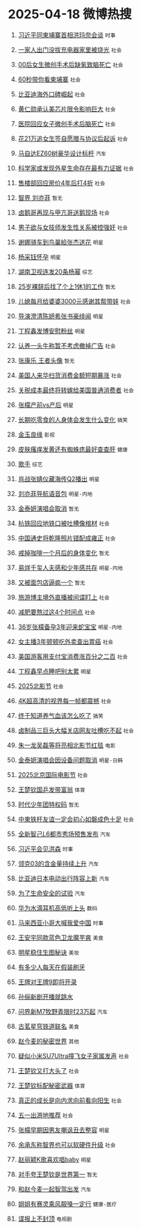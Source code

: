# 2025-04-18 微博热搜 
1. [习近平同柬埔寨首相洪玛奈会谈](https://m.weibo.cn/search?containerid=100103type%3D1%26t%3D10%26q%3D%23%E4%B9%A0%E8%BF%91%E5%B9%B3%E5%90%8C%E6%9F%AC%E5%9F%94%E5%AF%A8%E9%A6%96%E7%9B%B8%E6%B4%AA%E7%8E%9B%E5%A5%88%E4%BC%9A%E8%B0%88%23&stream_entry_id=51&isnewpage=1&extparam=seat%3D1%26pos%3D0%26cate%3D10103%26q%3D%2523%25E4%25B9%25A0%25E8%25BF%2591%25E5%25B9%25B3%25E5%2590%258C%25E6%259F%25AC%25E5%259F%2594%25E5%25AF%25A8%25E9%25A6%2596%25E7%259B%25B8%25E6%25B4%25AA%25E7%258E%259B%25E5%25A5%2588%25E4%25BC%259A%25E8%25B0%2588%2523%26dgr%3D0%26filter_type%3Drealtimehot%26stream_entry_id%3D51%26c_type%3D51%26display_time%3D1744914653%26pre_seqid%3D174491465384202101656107) `时事` 

2. [一家人出门没拔充电器家里被烧光](https://m.weibo.cn/search?containerid=100103type%3D1%26t%3D10%26q%3D%23%E4%B8%80%E5%AE%B6%E4%BA%BA%E5%87%BA%E9%97%A8%E6%B2%A1%E6%8B%94%E5%85%85%E7%94%B5%E5%99%A8%E5%AE%B6%E9%87%8C%E8%A2%AB%E7%83%A7%E5%85%89%23&stream_entry_id=31&isnewpage=1&extparam=seat%3D1%26pos%3D0%26flag%3D2%26realpos%3D1%26filter_type%3Drealtimehot%26lcate%3D5001%26c_type%3D31%26cate%3D5001%26q%3D%2523%25E4%25B8%2580%25E5%25AE%25B6%25E4%25BA%25BA%25E5%2587%25BA%25E9%2597%25A8%25E6%25B2%25A1%25E6%258B%2594%25E5%2585%2585%25E7%2594%25B5%25E5%2599%25A8%25E5%25AE%25B6%25E9%2587%258C%25E8%25A2%25AB%25E7%2583%25A7%25E5%2585%2589%2523%26dgr%3D0%26stream_entry_id%3D31%26band_rank%3D1%26display_time%3D1744914653%26pre_seqid%3D174491465384202101656107) `社会` 

3. [00后女生微创手术后缺氧致脑死亡](https://m.weibo.cn/search?containerid=100103type%3D1%26t%3D10%26q%3D%2300%E5%90%8E%E5%A5%B3%E7%94%9F%E5%BE%AE%E5%88%9B%E6%89%8B%E6%9C%AF%E5%90%8E%E7%BC%BA%E6%B0%A7%E8%87%B4%E8%84%91%E6%AD%BB%E4%BA%A1%23&stream_entry_id=31&isnewpage=1&extparam=seat%3D1%26pos%3D1%26flag%3D0%26realpos%3D2%26filter_type%3Drealtimehot%26lcate%3D5001%26c_type%3D31%26cate%3D5001%26q%3D%252300%25E5%2590%258E%25E5%25A5%25B3%25E7%2594%259F%25E5%25BE%25AE%25E5%2588%259B%25E6%2589%258B%25E6%259C%25AF%25E5%2590%258E%25E7%25BC%25BA%25E6%25B0%25A7%25E8%2587%25B4%25E8%2584%2591%25E6%25AD%25BB%25E4%25BA%25A1%2523%26dgr%3D0%26stream_entry_id%3D31%26band_rank%3D2%26display_time%3D1744914653%26pre_seqid%3D174491465384202101656107) `社会` 

4. [60秒带你看柬埔寨](https://m.weibo.cn/search?containerid=100103type%3D1%26t%3D10%26q%3D%2360%E7%A7%92%E5%B8%A6%E4%BD%A0%E7%9C%8B%E6%9F%AC%E5%9F%94%E5%AF%A8%23&stream_entry_id=31&isnewpage=1&extparam=seat%3D1%26pos%3D2%26flag%3D0%26realpos%3D3%26filter_type%3Drealtimehot%26lcate%3D5001%26c_type%3D31%26cate%3D5001%26q%3D%252360%25E7%25A7%2592%25E5%25B8%25A6%25E4%25BD%25A0%25E7%259C%258B%25E6%259F%25AC%25E5%259F%2594%25E5%25AF%25A8%2523%26dgr%3D0%26stream_entry_id%3D31%26band_rank%3D3%26display_time%3D1744914653%26pre_seqid%3D174491465384202101656107) `社会` 

5. [比亚迪海外口碑崛起](https://m.weibo.cn/search?containerid=100103type%3D1%26t%3D10%26q%3D%23%E6%AF%94%E4%BA%9A%E8%BF%AA%E6%B5%B7%E5%A4%96%E5%8F%A3%E7%A2%91%E5%B4%9B%E8%B5%B7%23&stream_entry_id=31&isnewpage=1&extparam=seat%3D1%26pos%3D3%26filter_type%3Drealtimehot%26lcate%3D5001%26c_type%3D31%26band_rank%3D4%26stream_entry_id%3D31%26cate%3D5001%26q%3D%2523%25E6%25AF%2594%25E4%25BA%259A%25E8%25BF%25AA%25E6%25B5%25B7%25E5%25A4%2596%25E5%258F%25A3%25E7%25A2%2591%25E5%25B4%259B%25E8%25B5%25B7%2523%26dgr%3D0%26topic_ad%3D1%26adid%3D283206%26is_ad_pos%3D1%26display_time%3D1744914653%26pre_seqid%3D174491465384202101656107) `社会` 

6. [黄仁勋承认美芯片限令影响巨大](https://m.weibo.cn/search?containerid=100103type%3D1%26t%3D10%26q%3D%23%E9%BB%84%E4%BB%81%E5%8B%8B%E6%89%BF%E8%AE%A4%E7%BE%8E%E8%8A%AF%E7%89%87%E9%99%90%E4%BB%A4%E5%BD%B1%E5%93%8D%E5%B7%A8%E5%A4%A7%23&stream_entry_id=31&isnewpage=1&extparam=seat%3D1%26pos%3D4%26flag%3D2%26realpos%3D4%26filter_type%3Drealtimehot%26lcate%3D5001%26c_type%3D31%26cate%3D5001%26q%3D%2523%25E9%25BB%2584%25E4%25BB%2581%25E5%258B%258B%25E6%2589%25BF%25E8%25AE%25A4%25E7%25BE%258E%25E8%258A%25AF%25E7%2589%2587%25E9%2599%2590%25E4%25BB%25A4%25E5%25BD%25B1%25E5%2593%258D%25E5%25B7%25A8%25E5%25A4%25A7%2523%26dgr%3D0%26stream_entry_id%3D31%26band_rank%3D4%26display_time%3D1744914653%26pre_seqid%3D174491465384202101656107) `社会` 

7. [医院回应女子微创手术后脑死亡](https://m.weibo.cn/search?containerid=100103type%3D1%26t%3D10%26q%3D%23%E5%8C%BB%E9%99%A2%E5%9B%9E%E5%BA%94%E5%A5%B3%E5%AD%90%E5%BE%AE%E5%88%9B%E6%89%8B%E6%9C%AF%E5%90%8E%E8%84%91%E6%AD%BB%E4%BA%A1%23&stream_entry_id=31&isnewpage=1&extparam=seat%3D1%26pos%3D5%26flag%3D0%26realpos%3D5%26filter_type%3Drealtimehot%26lcate%3D5001%26c_type%3D31%26cate%3D5001%26q%3D%2523%25E5%258C%25BB%25E9%2599%25A2%25E5%259B%259E%25E5%25BA%2594%25E5%25A5%25B3%25E5%25AD%2590%25E5%25BE%25AE%25E5%2588%259B%25E6%2589%258B%25E6%259C%25AF%25E5%2590%258E%25E8%2584%2591%25E6%25AD%25BB%25E4%25BA%25A1%2523%26dgr%3D0%26stream_entry_id%3D31%26band_rank%3D5%26display_time%3D1744914653%26pre_seqid%3D174491465384202101656107) `社会` 

8. [花21万追女生签自愿赠与协议后起诉](https://m.weibo.cn/search?containerid=100103type%3D1%26t%3D10%26q%3D%23%E8%8A%B121%E4%B8%87%E8%BF%BD%E5%A5%B3%E7%94%9F%E7%AD%BE%E8%87%AA%E6%84%BF%E8%B5%A0%E4%B8%8E%E5%8D%8F%E8%AE%AE%E5%90%8E%E8%B5%B7%E8%AF%89%23&stream_entry_id=31&isnewpage=1&extparam=seat%3D1%26pos%3D6%26flag%3D0%26realpos%3D6%26filter_type%3Drealtimehot%26lcate%3D5001%26c_type%3D31%26cate%3D5001%26q%3D%2523%25E8%258A%25B121%25E4%25B8%2587%25E8%25BF%25BD%25E5%25A5%25B3%25E7%2594%259F%25E7%25AD%25BE%25E8%2587%25AA%25E6%2584%25BF%25E8%25B5%25A0%25E4%25B8%258E%25E5%258D%258F%25E8%25AE%25AE%25E5%2590%258E%25E8%25B5%25B7%25E8%25AF%2589%2523%26dgr%3D0%26stream_entry_id%3D31%26band_rank%3D6%26display_time%3D1744914653%26pre_seqid%3D174491465384202101656107) `社会` 

9. [马自达EZ60树豪华设计标杆](https://m.weibo.cn/search?containerid=100103type%3D1%26t%3D10%26q%3D%23%E9%A9%AC%E8%87%AA%E8%BE%BEEZ60%E6%A0%91%E8%B1%AA%E5%8D%8E%E8%AE%BE%E8%AE%A1%E6%A0%87%E6%9D%86%23&stream_entry_id=31&isnewpage=1&extparam=seat%3D1%26pos%3D7%26filter_type%3Drealtimehot%26lcate%3D5001%26c_type%3D31%26band_rank%3D7%26stream_entry_id%3D31%26cate%3D5001%26q%3D%2523%25E9%25A9%25AC%25E8%2587%25AA%25E8%25BE%25BEEZ60%25E6%25A0%2591%25E8%25B1%25AA%25E5%258D%258E%25E8%25AE%25BE%25E8%25AE%25A1%25E6%25A0%2587%25E6%259D%2586%2523%26dgr%3D0%26topic_ad%3D1%26adid%3D283286%26is_ad_pos%3D1%26display_time%3D1744914653%26pre_seqid%3D174491465384202101656107) `汽车` 

10. [科学家或发现外星生命存在最有力证据](https://m.weibo.cn/search?containerid=100103type%3D1%26t%3D10%26q%3D%23%E7%A7%91%E5%AD%A6%E5%AE%B6%E6%88%96%E5%8F%91%E7%8E%B0%E5%A4%96%E6%98%9F%E7%94%9F%E5%91%BD%E5%AD%98%E5%9C%A8%E6%9C%80%E6%9C%89%E5%8A%9B%E8%AF%81%E6%8D%AE%23&stream_entry_id=31&isnewpage=1&extparam=seat%3D1%26pos%3D8%26flag%3D0%26realpos%3D7%26filter_type%3Drealtimehot%26lcate%3D5001%26c_type%3D31%26cate%3D5001%26q%3D%2523%25E7%25A7%2591%25E5%25AD%25A6%25E5%25AE%25B6%25E6%2588%2596%25E5%258F%2591%25E7%258E%25B0%25E5%25A4%2596%25E6%2598%259F%25E7%2594%259F%25E5%2591%25BD%25E5%25AD%2598%25E5%259C%25A8%25E6%259C%2580%25E6%259C%2589%25E5%258A%259B%25E8%25AF%2581%25E6%258D%25AE%2523%26dgr%3D0%26stream_entry_id%3D31%26band_rank%3D7%26display_time%3D1744914653%26pre_seqid%3D174491465384202101656107) `社会` 

11. [售楼部回应房价4年后打4折](https://m.weibo.cn/search?containerid=100103type%3D1%26t%3D10%26q%3D%23%E5%94%AE%E6%A5%BC%E9%83%A8%E5%9B%9E%E5%BA%94%E6%88%BF%E4%BB%B74%E5%B9%B4%E5%90%8E%E6%89%934%E6%8A%98%23&stream_entry_id=31&isnewpage=1&extparam=seat%3D1%26pos%3D9%26flag%3D0%26realpos%3D8%26filter_type%3Drealtimehot%26lcate%3D5001%26c_type%3D31%26cate%3D5001%26q%3D%2523%25E5%2594%25AE%25E6%25A5%25BC%25E9%2583%25A8%25E5%259B%259E%25E5%25BA%2594%25E6%2588%25BF%25E4%25BB%25B74%25E5%25B9%25B4%25E5%2590%258E%25E6%2589%25934%25E6%258A%2598%2523%26dgr%3D0%26stream_entry_id%3D31%26band_rank%3D8%26display_time%3D1744914653%26pre_seqid%3D174491465384202101656107) `社会` 

12. [智界 刘亦菲](https://m.weibo.cn/search?containerid=100103type%3D1%26t%3D10%26q%3D%E6%99%BA%E7%95%8C+%E5%88%98%E4%BA%A6%E8%8F%B2&stream_entry_id=31&isnewpage=1&extparam=seat%3D1%26pos%3D10%26flag%3D0%26realpos%3D9%26filter_type%3Drealtimehot%26lcate%3D5001%26c_type%3D31%26cate%3D5001%26q%3D%25E6%2599%25BA%25E7%2595%258C%2520%25E5%2588%2598%25E4%25BA%25A6%25E8%258F%25B2%26dgr%3D0%26stream_entry_id%3D31%26band_rank%3D9%26display_time%3D1744914653%26pre_seqid%3D174491465384202101656107) `暂无` 

13. [卤鹅哥再现与甲亢哥送鹅现场](https://m.weibo.cn/search?containerid=100103type%3D1%26t%3D10%26q%3D%23%E5%8D%A4%E9%B9%85%E5%93%A5%E5%86%8D%E7%8E%B0%E4%B8%8E%E7%94%B2%E4%BA%A2%E5%93%A5%E9%80%81%E9%B9%85%E7%8E%B0%E5%9C%BA%23&stream_entry_id=31&isnewpage=1&extparam=seat%3D1%26pos%3D11%26flag%3D1%26realpos%3D10%26filter_type%3Drealtimehot%26lcate%3D5001%26c_type%3D31%26cate%3D5001%26q%3D%2523%25E5%258D%25A4%25E9%25B9%2585%25E5%2593%25A5%25E5%2586%258D%25E7%258E%25B0%25E4%25B8%258E%25E7%2594%25B2%25E4%25BA%25A2%25E5%2593%25A5%25E9%2580%2581%25E9%25B9%2585%25E7%258E%25B0%25E5%259C%25BA%2523%26dgr%3D0%26stream_entry_id%3D31%26band_rank%3D10%26display_time%3D1744914653%26pre_seqid%3D174491465384202101656107) `社会` 

14. [男子欲与女技师发生性关系被控强奸](https://m.weibo.cn/search?containerid=100103type%3D1%26t%3D10%26q%3D%23%E7%94%B7%E5%AD%90%E6%AC%B2%E4%B8%8E%E5%A5%B3%E6%8A%80%E5%B8%88%E5%8F%91%E7%94%9F%E6%80%A7%E5%85%B3%E7%B3%BB%E8%A2%AB%E6%8E%A7%E5%BC%BA%E5%A5%B8%23&stream_entry_id=31&isnewpage=1&extparam=seat%3D1%26pos%3D12%26flag%3D2%26realpos%3D11%26filter_type%3Drealtimehot%26lcate%3D5001%26c_type%3D31%26cate%3D5001%26q%3D%2523%25E7%2594%25B7%25E5%25AD%2590%25E6%25AC%25B2%25E4%25B8%258E%25E5%25A5%25B3%25E6%258A%2580%25E5%25B8%2588%25E5%258F%2591%25E7%2594%259F%25E6%2580%25A7%25E5%2585%25B3%25E7%25B3%25BB%25E8%25A2%25AB%25E6%258E%25A7%25E5%25BC%25BA%25E5%25A5%25B8%2523%26dgr%3D0%26stream_entry_id%3D31%26band_rank%3D11%26display_time%3D1744914653%26pre_seqid%3D174491465384202101656107) `社会` 

15. [谢娜骑车到鸟巢給张杰送花](https://m.weibo.cn/search?containerid=100103type%3D1%26t%3D10%26q%3D%23%E8%B0%A2%E5%A8%9C%E9%AA%91%E8%BD%A6%E5%88%B0%E9%B8%9F%E5%B7%A2%E7%B5%A6%E5%BC%A0%E6%9D%B0%E9%80%81%E8%8A%B1%23&stream_entry_id=31&isnewpage=1&extparam=seat%3D1%26pos%3D13%26flag%3D2%26realpos%3D12%26filter_type%3Drealtimehot%26lcate%3D5001%26c_type%3D31%26cate%3D5001%26q%3D%2523%25E8%25B0%25A2%25E5%25A8%259C%25E9%25AA%2591%25E8%25BD%25A6%25E5%2588%25B0%25E9%25B8%259F%25E5%25B7%25A2%25E7%25B5%25A6%25E5%25BC%25A0%25E6%259D%25B0%25E9%2580%2581%25E8%258A%25B1%2523%26dgr%3D0%26stream_entry_id%3D31%26band_rank%3D12%26display_time%3D1744914653%26pre_seqid%3D174491465384202101656107) `明星` 

16. [杨采钰怀孕](https://m.weibo.cn/search?containerid=100103type%3D1%26t%3D10%26q%3D%E6%9D%A8%E9%87%87%E9%92%B0%E6%80%80%E5%AD%95&stream_entry_id=31&isnewpage=1&extparam=seat%3D1%26pos%3D14%26flag%3D2%26realpos%3D13%26filter_type%3Drealtimehot%26lcate%3D5001%26c_type%3D31%26cate%3D5001%26q%3D%25E6%259D%25A8%25E9%2587%2587%25E9%2592%25B0%25E6%2580%2580%25E5%25AD%2595%26dgr%3D0%26stream_entry_id%3D31%26band_rank%3D13%26display_time%3D1744914653%26pre_seqid%3D174491465384202101656107) `明星` 

17. [湖南卫视连发20条杨幂](https://m.weibo.cn/search?containerid=100103type%3D1%26t%3D10%26q%3D%23%E6%B9%96%E5%8D%97%E5%8D%AB%E8%A7%86%E8%BF%9E%E5%8F%9120%E6%9D%A1%E6%9D%A8%E5%B9%82%23&stream_entry_id=31&isnewpage=1&extparam=seat%3D1%26pos%3D15%26flag%3D2%26realpos%3D14%26filter_type%3Drealtimehot%26lcate%3D5001%26c_type%3D31%26cate%3D5001%26q%3D%2523%25E6%25B9%2596%25E5%258D%2597%25E5%258D%25AB%25E8%25A7%2586%25E8%25BF%259E%25E5%258F%259120%25E6%259D%25A1%25E6%259D%25A8%25E5%25B9%2582%2523%26dgr%3D0%26stream_entry_id%3D31%26band_rank%3D14%26display_time%3D1744914653%26pre_seqid%3D174491465384202101656107) `综艺` 

18. [25岁裸辞后找了个上1休1的工作](https://m.weibo.cn/search?containerid=100103type%3D1%26t%3D10%26q%3D25%E5%B2%81%E8%A3%B8%E8%BE%9E%E5%90%8E%E6%89%BE%E4%BA%86%E4%B8%AA%E4%B8%8A1%E4%BC%911%E7%9A%84%E5%B7%A5%E4%BD%9C&stream_entry_id=31&isnewpage=1&extparam=seat%3D1%26pos%3D16%26flag%3D2%26realpos%3D15%26filter_type%3Drealtimehot%26lcate%3D5001%26c_type%3D31%26cate%3D5001%26q%3D25%25E5%25B2%2581%25E8%25A3%25B8%25E8%25BE%259E%25E5%2590%258E%25E6%2589%25BE%25E4%25BA%2586%25E4%25B8%25AA%25E4%25B8%258A1%25E4%25BC%25911%25E7%259A%2584%25E5%25B7%25A5%25E4%25BD%259C%26dgr%3D0%26stream_entry_id%3D31%26band_rank%3D15%26display_time%3D1744914653%26pre_seqid%3D174491465384202101656107) `暂无` 

19. [儿媳每月给婆婆3000元感谢其帮带娃](https://m.weibo.cn/search?containerid=100103type%3D1%26t%3D10%26q%3D%23%E5%84%BF%E5%AA%B3%E6%AF%8F%E6%9C%88%E7%BB%99%E5%A9%86%E5%A9%863000%E5%85%83%E6%84%9F%E8%B0%A2%E5%85%B6%E5%B8%AE%E5%B8%A6%E5%A8%83%23&stream_entry_id=31&isnewpage=1&extparam=seat%3D1%26pos%3D17%26flag%3D2%26realpos%3D16%26filter_type%3Drealtimehot%26lcate%3D5001%26c_type%3D31%26cate%3D5001%26q%3D%2523%25E5%2584%25BF%25E5%25AA%25B3%25E6%25AF%258F%25E6%259C%2588%25E7%25BB%2599%25E5%25A9%2586%25E5%25A9%25863000%25E5%2585%2583%25E6%2584%259F%25E8%25B0%25A2%25E5%2585%25B6%25E5%25B8%25AE%25E5%25B8%25A6%25E5%25A8%2583%2523%26dgr%3D0%26stream_entry_id%3D31%26band_rank%3D16%26display_time%3D1744914653%26pre_seqid%3D174491465384202101656107) `社会` 

20. [导演澄清陈妍希张书豪绯闻](https://m.weibo.cn/search?containerid=100103type%3D1%26t%3D10%26q%3D%23%E5%AF%BC%E6%BC%94%E6%BE%84%E6%B8%85%E9%99%88%E5%A6%8D%E5%B8%8C%E5%BC%A0%E4%B9%A6%E8%B1%AA%E7%BB%AF%E9%97%BB%23&stream_entry_id=31&isnewpage=1&extparam=seat%3D1%26pos%3D18%26flag%3D2%26realpos%3D17%26filter_type%3Drealtimehot%26lcate%3D5001%26c_type%3D31%26cate%3D5001%26q%3D%2523%25E5%25AF%25BC%25E6%25BC%2594%25E6%25BE%2584%25E6%25B8%2585%25E9%2599%2588%25E5%25A6%258D%25E5%25B8%258C%25E5%25BC%25A0%25E4%25B9%25A6%25E8%25B1%25AA%25E7%25BB%25AF%25E9%2597%25BB%2523%26dgr%3D0%26stream_entry_id%3D31%26band_rank%3D17%26display_time%3D1744914653%26pre_seqid%3D174491465384202101656107) `明星` 

21. [丁程鑫发博安慰粉丝](https://m.weibo.cn/search?containerid=100103type%3D1%26t%3D10%26q%3D%23%E4%B8%81%E7%A8%8B%E9%91%AB%E5%8F%91%E5%8D%9A%E5%AE%89%E6%85%B0%E7%B2%89%E4%B8%9D%23&stream_entry_id=31&isnewpage=1&extparam=seat%3D1%26pos%3D19%26flag%3D0%26realpos%3D18%26filter_type%3Drealtimehot%26lcate%3D5001%26c_type%3D31%26cate%3D5001%26q%3D%2523%25E4%25B8%2581%25E7%25A8%258B%25E9%2591%25AB%25E5%258F%2591%25E5%258D%259A%25E5%25AE%2589%25E6%2585%25B0%25E7%25B2%2589%25E4%25B8%259D%2523%26dgr%3D0%26stream_entry_id%3D31%26band_rank%3D18%26display_time%3D1744914653%26pre_seqid%3D174491465384202101656107) `明星` 

22. [认养一头牛称暂不考虑撤掉广告](https://m.weibo.cn/search?containerid=100103type%3D1%26t%3D10%26q%3D%23%E8%AE%A4%E5%85%BB%E4%B8%80%E5%A4%B4%E7%89%9B%E7%A7%B0%E6%9A%82%E4%B8%8D%E8%80%83%E8%99%91%E6%92%A4%E6%8E%89%E5%B9%BF%E5%91%8A%23&stream_entry_id=31&isnewpage=1&extparam=seat%3D1%26pos%3D20%26flag%3D0%26realpos%3D19%26filter_type%3Drealtimehot%26lcate%3D5001%26c_type%3D31%26cate%3D5001%26q%3D%2523%25E8%25AE%25A4%25E5%2585%25BB%25E4%25B8%2580%25E5%25A4%25B4%25E7%2589%259B%25E7%25A7%25B0%25E6%259A%2582%25E4%25B8%258D%25E8%2580%2583%25E8%2599%2591%25E6%2592%25A4%25E6%258E%2589%25E5%25B9%25BF%25E5%2591%258A%2523%26dgr%3D0%26stream_entry_id%3D31%26band_rank%3D19%26display_time%3D1744914653%26pre_seqid%3D174491465384202101656107) `社会` 

23. [张康乐 王者头像](https://m.weibo.cn/search?containerid=100103type%3D1%26t%3D10%26q%3D%E5%BC%A0%E5%BA%B7%E4%B9%90+%E7%8E%8B%E8%80%85%E5%A4%B4%E5%83%8F&stream_entry_id=31&isnewpage=1&extparam=seat%3D1%26pos%3D21%26flag%3D0%26realpos%3D20%26filter_type%3Drealtimehot%26lcate%3D5001%26c_type%3D31%26cate%3D5001%26q%3D%25E5%25BC%25A0%25E5%25BA%25B7%25E4%25B9%2590%2520%25E7%258E%258B%25E8%2580%2585%25E5%25A4%25B4%25E5%2583%258F%26dgr%3D0%26stream_entry_id%3D31%26band_rank%3D20%26display_time%3D1744914653%26pre_seqid%3D174491465384202101656107) `暂无` 

24. [美国人来华扫货消费金额短期暴涨](https://m.weibo.cn/search?containerid=100103type%3D1%26t%3D10%26q%3D%23%E7%BE%8E%E5%9B%BD%E4%BA%BA%E6%9D%A5%E5%8D%8E%E6%89%AB%E8%B4%A7%E6%B6%88%E8%B4%B9%E9%87%91%E9%A2%9D%E7%9F%AD%E6%9C%9F%E6%9A%B4%E6%B6%A8%23&stream_entry_id=31&isnewpage=1&extparam=seat%3D1%26pos%3D22%26flag%3D0%26realpos%3D21%26filter_type%3Drealtimehot%26lcate%3D5001%26c_type%3D31%26cate%3D5001%26q%3D%2523%25E7%25BE%258E%25E5%259B%25BD%25E4%25BA%25BA%25E6%259D%25A5%25E5%258D%258E%25E6%2589%25AB%25E8%25B4%25A7%25E6%25B6%2588%25E8%25B4%25B9%25E9%2587%2591%25E9%25A2%259D%25E7%259F%25AD%25E6%259C%259F%25E6%259A%25B4%25E6%25B6%25A8%2523%26dgr%3D0%26stream_entry_id%3D31%26band_rank%3D21%26display_time%3D1744914653%26pre_seqid%3D174491465384202101656107) `社会` 

25. [关税成本最终将转嫁给美国普通消费者](https://m.weibo.cn/search?containerid=100103type%3D1%26t%3D10%26q%3D%23%E5%85%B3%E7%A8%8E%E6%88%90%E6%9C%AC%E6%9C%80%E7%BB%88%E5%B0%86%E8%BD%AC%E5%AB%81%E7%BB%99%E7%BE%8E%E5%9B%BD%E6%99%AE%E9%80%9A%E6%B6%88%E8%B4%B9%E8%80%85%23&stream_entry_id=31&isnewpage=1&extparam=seat%3D1%26pos%3D23%26flag%3D0%26realpos%3D22%26filter_type%3Drealtimehot%26lcate%3D5001%26c_type%3D31%26cate%3D5001%26q%3D%2523%25E5%2585%25B3%25E7%25A8%258E%25E6%2588%2590%25E6%259C%25AC%25E6%259C%2580%25E7%25BB%2588%25E5%25B0%2586%25E8%25BD%25AC%25E5%25AB%2581%25E7%25BB%2599%25E7%25BE%258E%25E5%259B%25BD%25E6%2599%25AE%25E9%2580%259A%25E6%25B6%2588%25E8%25B4%25B9%25E8%2580%2585%2523%26dgr%3D0%26stream_entry_id%3D31%26band_rank%3D22%26display_time%3D1744914653%26pre_seqid%3D174491465384202101656107) `社会` 

26. [张檬产前vs产后](https://m.weibo.cn/search?containerid=100103type%3D1%26t%3D10%26q%3D%23%E5%BC%A0%E6%AA%AC%E4%BA%A7%E5%89%8Dvs%E4%BA%A7%E5%90%8E%23&stream_entry_id=31&isnewpage=1&extparam=seat%3D1%26pos%3D24%26flag%3D0%26realpos%3D23%26filter_type%3Drealtimehot%26lcate%3D5001%26c_type%3D31%26cate%3D5001%26q%3D%2523%25E5%25BC%25A0%25E6%25AA%25AC%25E4%25BA%25A7%25E5%2589%258Dvs%25E4%25BA%25A7%25E5%2590%258E%2523%26dgr%3D0%26stream_entry_id%3D31%26band_rank%3D23%26display_time%3D1744914653%26pre_seqid%3D174491465384202101656107) `明星` 

27. [长期吃零食的人身体会发生什么变化](https://m.weibo.cn/search?containerid=100103type%3D1%26t%3D10%26q%3D%23%E9%95%BF%E6%9C%9F%E5%90%83%E9%9B%B6%E9%A3%9F%E7%9A%84%E4%BA%BA%E8%BA%AB%E4%BD%93%E4%BC%9A%E5%8F%91%E7%94%9F%E4%BB%80%E4%B9%88%E5%8F%98%E5%8C%96%23&stream_entry_id=31&isnewpage=1&extparam=seat%3D1%26pos%3D25%26flag%3D0%26realpos%3D24%26filter_type%3Drealtimehot%26lcate%3D5001%26c_type%3D31%26cate%3D5001%26q%3D%2523%25E9%2595%25BF%25E6%259C%259F%25E5%2590%2583%25E9%259B%25B6%25E9%25A3%259F%25E7%259A%2584%25E4%25BA%25BA%25E8%25BA%25AB%25E4%25BD%2593%25E4%25BC%259A%25E5%258F%2591%25E7%2594%259F%25E4%25BB%2580%25E4%25B9%2588%25E5%258F%2598%25E5%258C%2596%2523%26dgr%3D0%26stream_entry_id%3D31%26band_rank%3D24%26display_time%3D1744914653%26pre_seqid%3D174491465384202101656107) `搞笑` 

28. [金玉良缘](https://m.weibo.cn/search?containerid=100103type%3D1%26t%3D10%26q%3D%E9%87%91%E7%8E%89%E8%89%AF%E7%BC%98&stream_entry_id=31&isnewpage=1&extparam=seat%3D1%26pos%3D26%26flag%3D0%26realpos%3D25%26filter_type%3Drealtimehot%26lcate%3D5001%26c_type%3D31%26cate%3D5001%26q%3D%25E9%2587%2591%25E7%258E%2589%25E8%2589%25AF%25E7%25BC%2598%26dgr%3D0%26stream_entry_id%3D31%26band_rank%3D25%26display_time%3D1744914653%26pre_seqid%3D174491465384202101656107) `影视` 

29. [皮肤瘙痒发黄还有蜘蛛痣最好查查肝](https://m.weibo.cn/search?containerid=100103type%3D1%26t%3D10%26q%3D%23%E7%9A%AE%E8%82%A4%E7%98%99%E7%97%92%E5%8F%91%E9%BB%84%E8%BF%98%E6%9C%89%E8%9C%98%E8%9B%9B%E7%97%A3%E6%9C%80%E5%A5%BD%E6%9F%A5%E6%9F%A5%E8%82%9D%23&stream_entry_id=31&isnewpage=1&extparam=seat%3D1%26pos%3D27%26flag%3D0%26realpos%3D26%26filter_type%3Drealtimehot%26lcate%3D5001%26c_type%3D31%26cate%3D5001%26q%3D%2523%25E7%259A%25AE%25E8%2582%25A4%25E7%2598%2599%25E7%2597%2592%25E5%258F%2591%25E9%25BB%2584%25E8%25BF%2598%25E6%259C%2589%25E8%259C%2598%25E8%259B%259B%25E7%2597%25A3%25E6%259C%2580%25E5%25A5%25BD%25E6%259F%25A5%25E6%259F%25A5%25E8%2582%259D%2523%26dgr%3D0%26stream_entry_id%3D31%26band_rank%3D26%26display_time%3D1744914653%26pre_seqid%3D174491465384202101656107) `健康` 

30. [歌手](https://m.weibo.cn/search?containerid=100103type%3D1%26t%3D10%26q%3D%E6%AD%8C%E6%89%8B&stream_entry_id=31&isnewpage=1&extparam=seat%3D1%26pos%3D28%26flag%3D0%26realpos%3D27%26filter_type%3Drealtimehot%26lcate%3D5001%26c_type%3D31%26cate%3D5001%26q%3D%25E6%25AD%258C%25E6%2589%258B%26dgr%3D0%26stream_entry_id%3D31%26band_rank%3D27%26display_time%3D1744914653%26pre_seqid%3D174491465384202101656107) `综艺` 

31. [肖战张婧仪藏海传Q2播出](https://m.weibo.cn/search?containerid=100103type%3D1%26t%3D10%26q%3D%23%E8%82%96%E6%88%98%E5%BC%A0%E5%A9%A7%E4%BB%AA%E8%97%8F%E6%B5%B7%E4%BC%A0Q2%E6%92%AD%E5%87%BA%23&stream_entry_id=31&isnewpage=1&extparam=seat%3D1%26pos%3D29%26flag%3D0%26realpos%3D28%26filter_type%3Drealtimehot%26lcate%3D5001%26c_type%3D31%26cate%3D5001%26q%3D%2523%25E8%2582%2596%25E6%2588%2598%25E5%25BC%25A0%25E5%25A9%25A7%25E4%25BB%25AA%25E8%2597%258F%25E6%25B5%25B7%25E4%25BC%25A0Q2%25E6%2592%25AD%25E5%2587%25BA%2523%26dgr%3D0%26stream_entry_id%3D31%26band_rank%3D28%26display_time%3D1744914653%26pre_seqid%3D174491465384202101656107) `明星` 

32. [刘亦菲导航语音包](https://m.weibo.cn/search?containerid=100103type%3D1%26t%3D10%26q%3D%23%E5%88%98%E4%BA%A6%E8%8F%B2%E5%AF%BC%E8%88%AA%E8%AF%AD%E9%9F%B3%E5%8C%85%23&stream_entry_id=31&isnewpage=1&extparam=seat%3D1%26pos%3D30%26flag%3D0%26realpos%3D29%26filter_type%3Drealtimehot%26lcate%3D5001%26c_type%3D31%26cate%3D5001%26q%3D%2523%25E5%2588%2598%25E4%25BA%25A6%25E8%258F%25B2%25E5%25AF%25BC%25E8%2588%25AA%25E8%25AF%25AD%25E9%259F%25B3%25E5%258C%2585%2523%26dgr%3D0%26stream_entry_id%3D31%26band_rank%3D29%26display_time%3D1744914653%26pre_seqid%3D174491465384202101656107) `明星-内地` 

33. [金泰妍演唱会取消](https://m.weibo.cn/search?containerid=100103type%3D1%26t%3D10%26q%3D%E9%87%91%E6%B3%B0%E5%A6%8D%E6%BC%94%E5%94%B1%E4%BC%9A%E5%8F%96%E6%B6%88&stream_entry_id=31&isnewpage=1&extparam=seat%3D1%26pos%3D31%26flag%3D0%26realpos%3D30%26filter_type%3Drealtimehot%26lcate%3D5001%26c_type%3D31%26cate%3D5001%26q%3D%25E9%2587%2591%25E6%25B3%25B0%25E5%25A6%258D%25E6%25BC%2594%25E5%2594%25B1%25E4%25BC%259A%25E5%258F%2596%25E6%25B6%2588%26dgr%3D0%26stream_entry_id%3D31%26band_rank%3D30%26display_time%3D1744914653%26pre_seqid%3D174491465384202101656107) `暂无` 

34. [杭铁回应地铁口被吐槽像棺材](https://m.weibo.cn/search?containerid=100103type%3D1%26t%3D10%26q%3D%23%E6%9D%AD%E9%93%81%E5%9B%9E%E5%BA%94%E5%9C%B0%E9%93%81%E5%8F%A3%E8%A2%AB%E5%90%90%E6%A7%BD%E5%83%8F%E6%A3%BA%E6%9D%90%23&stream_entry_id=31&isnewpage=1&extparam=seat%3D1%26pos%3D32%26flag%3D0%26realpos%3D31%26filter_type%3Drealtimehot%26lcate%3D5001%26c_type%3D31%26cate%3D5001%26q%3D%2523%25E6%259D%25AD%25E9%2593%2581%25E5%259B%259E%25E5%25BA%2594%25E5%259C%25B0%25E9%2593%2581%25E5%258F%25A3%25E8%25A2%25AB%25E5%2590%2590%25E6%25A7%25BD%25E5%2583%258F%25E6%25A3%25BA%25E6%259D%2590%2523%26dgr%3D0%26stream_entry_id%3D31%26band_rank%3D31%26display_time%3D1744914653%26pre_seqid%3D174491465384202101656107) `社会` 

35. [中国通史将乾隆照片错配成雍正](https://m.weibo.cn/search?containerid=100103type%3D1%26t%3D10%26q%3D%23%E4%B8%AD%E5%9B%BD%E9%80%9A%E5%8F%B2%E5%B0%86%E4%B9%BE%E9%9A%86%E7%85%A7%E7%89%87%E9%94%99%E9%85%8D%E6%88%90%E9%9B%8D%E6%AD%A3%23&stream_entry_id=31&isnewpage=1&extparam=seat%3D1%26pos%3D33%26flag%3D0%26realpos%3D32%26filter_type%3Drealtimehot%26lcate%3D5001%26c_type%3D31%26cate%3D5001%26q%3D%2523%25E4%25B8%25AD%25E5%259B%25BD%25E9%2580%259A%25E5%258F%25B2%25E5%25B0%2586%25E4%25B9%25BE%25E9%259A%2586%25E7%2585%25A7%25E7%2589%2587%25E9%2594%2599%25E9%2585%258D%25E6%2588%2590%25E9%259B%258D%25E6%25AD%25A3%2523%26dgr%3D0%26stream_entry_id%3D31%26band_rank%3D32%26display_time%3D1744914653%26pre_seqid%3D174491465384202101656107) `社会` 

36. [戒掉咖啡一个月后的身体变化](https://m.weibo.cn/search?containerid=100103type%3D1%26t%3D10%26q%3D%E6%88%92%E6%8E%89%E5%92%96%E5%95%A1%E4%B8%80%E4%B8%AA%E6%9C%88%E5%90%8E%E7%9A%84%E8%BA%AB%E4%BD%93%E5%8F%98%E5%8C%96&stream_entry_id=31&isnewpage=1&extparam=seat%3D1%26pos%3D34%26flag%3D0%26realpos%3D33%26filter_type%3Drealtimehot%26lcate%3D5001%26c_type%3D31%26cate%3D5001%26q%3D%25E6%2588%2592%25E6%258E%2589%25E5%2592%2596%25E5%2595%25A1%25E4%25B8%2580%25E4%25B8%25AA%25E6%259C%2588%25E5%2590%258E%25E7%259A%2584%25E8%25BA%25AB%25E4%25BD%2593%25E5%258F%2598%25E5%258C%2596%26dgr%3D0%26stream_entry_id%3D31%26band_rank%3D33%26display_time%3D1744914653%26pre_seqid%3D174491465384202101656107) `暂无` 

37. [易烊千玺人夫感和少年感共存](https://m.weibo.cn/search?containerid=100103type%3D1%26t%3D10%26q%3D%E6%98%93%E7%83%8A%E5%8D%83%E7%8E%BA%E4%BA%BA%E5%A4%AB%E6%84%9F%E5%92%8C%E5%B0%91%E5%B9%B4%E6%84%9F%E5%85%B1%E5%AD%98&stream_entry_id=31&isnewpage=1&extparam=seat%3D1%26pos%3D35%26flag%3D0%26realpos%3D34%26filter_type%3Drealtimehot%26lcate%3D5001%26c_type%3D31%26cate%3D5001%26q%3D%25E6%2598%2593%25E7%2583%258A%25E5%258D%2583%25E7%258E%25BA%25E4%25BA%25BA%25E5%25A4%25AB%25E6%2584%259F%25E5%2592%258C%25E5%25B0%2591%25E5%25B9%25B4%25E6%2584%259F%25E5%2585%25B1%25E5%25AD%2598%26dgr%3D0%26stream_entry_id%3D31%26band_rank%3D34%26display_time%3D1744914653%26pre_seqid%3D174491465384202101656107) `明星-内地` 

38. [又被面包店逼疯一个](https://m.weibo.cn/search?containerid=100103type%3D1%26t%3D10%26q%3D%E5%8F%88%E8%A2%AB%E9%9D%A2%E5%8C%85%E5%BA%97%E9%80%BC%E7%96%AF%E4%B8%80%E4%B8%AA&stream_entry_id=31&isnewpage=1&extparam=seat%3D1%26pos%3D36%26flag%3D0%26realpos%3D35%26filter_type%3Drealtimehot%26lcate%3D5001%26c_type%3D31%26cate%3D5001%26q%3D%25E5%258F%2588%25E8%25A2%25AB%25E9%259D%25A2%25E5%258C%2585%25E5%25BA%2597%25E9%2580%25BC%25E7%2596%25AF%25E4%25B8%2580%25E4%25B8%25AA%26dgr%3D0%26stream_entry_id%3D31%26band_rank%3D35%26display_time%3D1744914653%26pre_seqid%3D174491465384202101656107) `暂无` 

39. [旅游博主境外直播被间谍盯上](https://m.weibo.cn/search?containerid=100103type%3D1%26t%3D10%26q%3D%23%E6%97%85%E6%B8%B8%E5%8D%9A%E4%B8%BB%E5%A2%83%E5%A4%96%E7%9B%B4%E6%92%AD%E8%A2%AB%E9%97%B4%E8%B0%8D%E7%9B%AF%E4%B8%8A%23&stream_entry_id=31&isnewpage=1&extparam=seat%3D1%26pos%3D37%26flag%3D1%26realpos%3D36%26filter_type%3Drealtimehot%26lcate%3D5001%26c_type%3D31%26cate%3D5001%26q%3D%2523%25E6%2597%2585%25E6%25B8%25B8%25E5%258D%259A%25E4%25B8%25BB%25E5%25A2%2583%25E5%25A4%2596%25E7%259B%25B4%25E6%2592%25AD%25E8%25A2%25AB%25E9%2597%25B4%25E8%25B0%258D%25E7%259B%25AF%25E4%25B8%258A%2523%26dgr%3D0%26stream_entry_id%3D31%26band_rank%3D36%26display_time%3D1744914653%26pre_seqid%3D174491465384202101656107) `社会` 

40. [减肥要熬过这4个时间点](https://m.weibo.cn/search?containerid=100103type%3D1%26t%3D10%26q%3D%23%E5%87%8F%E8%82%A5%E8%A6%81%E7%86%AC%E8%BF%87%E8%BF%994%E4%B8%AA%E6%97%B6%E9%97%B4%E7%82%B9%23&stream_entry_id=31&isnewpage=1&extparam=seat%3D1%26pos%3D38%26flag%3D0%26realpos%3D37%26filter_type%3Drealtimehot%26lcate%3D5001%26c_type%3D31%26cate%3D5001%26q%3D%2523%25E5%2587%258F%25E8%2582%25A5%25E8%25A6%2581%25E7%2586%25AC%25E8%25BF%2587%25E8%25BF%25994%25E4%25B8%25AA%25E6%2597%25B6%25E9%2597%25B4%25E7%2582%25B9%2523%26dgr%3D0%26stream_entry_id%3D31%26band_rank%3D37%26display_time%3D1744914653%26pre_seqid%3D174491465384202101656107) `社会` 

41. [36岁张檬备孕3年迎来蛇宝宝](https://m.weibo.cn/search?containerid=100103type%3D1%26t%3D10%26q%3D%2336%E5%B2%81%E5%BC%A0%E6%AA%AC%E5%A4%87%E5%AD%953%E5%B9%B4%E8%BF%8E%E6%9D%A5%E8%9B%87%E5%AE%9D%E5%AE%9D%23&stream_entry_id=31&isnewpage=1&extparam=seat%3D1%26pos%3D39%26flag%3D0%26realpos%3D38%26filter_type%3Drealtimehot%26lcate%3D5001%26c_type%3D31%26cate%3D5001%26q%3D%252336%25E5%25B2%2581%25E5%25BC%25A0%25E6%25AA%25AC%25E5%25A4%2587%25E5%25AD%25953%25E5%25B9%25B4%25E8%25BF%258E%25E6%259D%25A5%25E8%259B%2587%25E5%25AE%259D%25E5%25AE%259D%2523%26dgr%3D0%26stream_entry_id%3D31%26band_rank%3D38%26display_time%3D1744914653%26pre_seqid%3D174491465384202101656107) `明星-内地` 

42. [女主播3年顿顿吃外卖查出胃癌](https://m.weibo.cn/search?containerid=100103type%3D1%26t%3D10%26q%3D%23%E5%A5%B3%E4%B8%BB%E6%92%AD3%E5%B9%B4%E9%A1%BF%E9%A1%BF%E5%90%83%E5%A4%96%E5%8D%96%E6%9F%A5%E5%87%BA%E8%83%83%E7%99%8C%23&stream_entry_id=31&isnewpage=1&extparam=seat%3D1%26pos%3D40%26flag%3D0%26realpos%3D39%26filter_type%3Drealtimehot%26lcate%3D5001%26c_type%3D31%26cate%3D5001%26q%3D%2523%25E5%25A5%25B3%25E4%25B8%25BB%25E6%2592%25AD3%25E5%25B9%25B4%25E9%25A1%25BF%25E9%25A1%25BF%25E5%2590%2583%25E5%25A4%2596%25E5%258D%2596%25E6%259F%25A5%25E5%2587%25BA%25E8%2583%2583%25E7%2599%258C%2523%26dgr%3D0%26stream_entry_id%3D31%26band_rank%3D39%26display_time%3D1744914653%26pre_seqid%3D174491465384202101656107) `社会` 

43. [美国游客用支付宝消费涨百分之二百](https://m.weibo.cn/search?containerid=100103type%3D1%26t%3D10%26q%3D%23%E7%BE%8E%E5%9B%BD%E6%B8%B8%E5%AE%A2%E7%94%A8%E6%94%AF%E4%BB%98%E5%AE%9D%E6%B6%88%E8%B4%B9%E6%B6%A8%E7%99%BE%E5%88%86%E4%B9%8B%E4%BA%8C%E7%99%BE%23&stream_entry_id=31&isnewpage=1&extparam=seat%3D1%26pos%3D41%26flag%3D0%26realpos%3D40%26filter_type%3Drealtimehot%26lcate%3D5001%26c_type%3D31%26cate%3D5001%26q%3D%2523%25E7%25BE%258E%25E5%259B%25BD%25E6%25B8%25B8%25E5%25AE%25A2%25E7%2594%25A8%25E6%2594%25AF%25E4%25BB%2598%25E5%25AE%259D%25E6%25B6%2588%25E8%25B4%25B9%25E6%25B6%25A8%25E7%2599%25BE%25E5%2588%2586%25E4%25B9%258B%25E4%25BA%258C%25E7%2599%25BE%2523%26dgr%3D0%26stream_entry_id%3D31%26band_rank%3D40%26display_time%3D1744914653%26pre_seqid%3D174491465384202101656107) `社会` 

44. [丁程鑫早点睡吧别太累](https://m.weibo.cn/search?containerid=100103type%3D1%26t%3D10%26q%3D%23%E4%B8%81%E7%A8%8B%E9%91%AB%E6%97%A9%E7%82%B9%E7%9D%A1%E5%90%A7%E5%88%AB%E5%A4%AA%E7%B4%AF%23&stream_entry_id=31&isnewpage=1&extparam=seat%3D1%26pos%3D42%26flag%3D1%26realpos%3D41%26filter_type%3Drealtimehot%26lcate%3D5001%26c_type%3D31%26cate%3D5001%26q%3D%2523%25E4%25B8%2581%25E7%25A8%258B%25E9%2591%25AB%25E6%2597%25A9%25E7%2582%25B9%25E7%259D%25A1%25E5%2590%25A7%25E5%2588%25AB%25E5%25A4%25AA%25E7%25B4%25AF%2523%26dgr%3D0%26stream_entry_id%3D31%26band_rank%3D41%26display_time%3D1744914653%26pre_seqid%3D174491465384202101656107) `明星` 

45. [2025北影节](https://m.weibo.cn/search?containerid=100103type%3D1%26t%3D10%26q%3D%232025%E5%8C%97%E5%BD%B1%E8%8A%82%23&stream_entry_id=31&isnewpage=1&extparam=seat%3D1%26pos%3D43%26flag%3D0%26realpos%3D42%26filter_type%3Drealtimehot%26lcate%3D5001%26c_type%3D31%26cate%3D5001%26q%3D%25232025%25E5%258C%2597%25E5%25BD%25B1%25E8%258A%2582%2523%26dgr%3D0%26stream_entry_id%3D31%26band_rank%3D42%26display_time%3D1744914653%26pre_seqid%3D174491465384202101656107) `社会` 

46. [4K超高清的视界每一帧都震撼](https://m.weibo.cn/search?containerid=100103type%3D1%26t%3D10%26q%3D%234K%E8%B6%85%E9%AB%98%E6%B8%85%E7%9A%84%E8%A7%86%E7%95%8C%E6%AF%8F%E4%B8%80%E5%B8%A7%E9%83%BD%E9%9C%87%E6%92%BC%23&stream_entry_id=31&isnewpage=1&extparam=seat%3D1%26pos%3D44%26flag%3D1%26realpos%3D43%26filter_type%3Drealtimehot%26lcate%3D5001%26c_type%3D31%26cate%3D5001%26q%3D%25234K%25E8%25B6%2585%25E9%25AB%2598%25E6%25B8%2585%25E7%259A%2584%25E8%25A7%2586%25E7%2595%258C%25E6%25AF%258F%25E4%25B8%2580%25E5%25B8%25A7%25E9%2583%25BD%25E9%259C%2587%25E6%2592%25BC%2523%26dgr%3D0%26stream_entry_id%3D31%26band_rank%3D43%26display_time%3D1744914653%26pre_seqid%3D174491465384202101656107) `社会` 

47. [终于知道养气血该怎么吃了](https://m.weibo.cn/search?containerid=100103type%3D1%26t%3D10%26q%3D%E7%BB%88%E4%BA%8E%E7%9F%A5%E9%81%93%E5%85%BB%E6%B0%94%E8%A1%80%E8%AF%A5%E6%80%8E%E4%B9%88%E5%90%83%E4%BA%86&stream_entry_id=31&isnewpage=1&extparam=seat%3D1%26pos%3D45%26flag%3D0%26realpos%3D44%26filter_type%3Drealtimehot%26lcate%3D5001%26c_type%3D31%26cate%3D5001%26q%3D%25E7%25BB%2588%25E4%25BA%258E%25E7%259F%25A5%25E9%2581%2593%25E5%2585%25BB%25E6%25B0%2594%25E8%25A1%2580%25E8%25AF%25A5%25E6%2580%258E%25E4%25B9%2588%25E5%2590%2583%25E4%25BA%2586%26dgr%3D0%26stream_entry_id%3D31%26band_rank%3D44%26display_time%3D1744914653%26pre_seqid%3D174491465384202101656107) `搞笑` 

48. [卤制品三巨头大幅关店网友吐槽吃不起](https://m.weibo.cn/search?containerid=100103type%3D1%26t%3D10%26q%3D%23%E5%8D%A4%E5%88%B6%E5%93%81%E4%B8%89%E5%B7%A8%E5%A4%B4%E5%A4%A7%E5%B9%85%E5%85%B3%E5%BA%97%E7%BD%91%E5%8F%8B%E5%90%90%E6%A7%BD%E5%90%83%E4%B8%8D%E8%B5%B7%23&stream_entry_id=31&isnewpage=1&extparam=seat%3D1%26pos%3D46%26flag%3D0%26realpos%3D45%26filter_type%3Drealtimehot%26lcate%3D5001%26c_type%3D31%26cate%3D5001%26q%3D%2523%25E5%258D%25A4%25E5%2588%25B6%25E5%2593%2581%25E4%25B8%2589%25E5%25B7%25A8%25E5%25A4%25B4%25E5%25A4%25A7%25E5%25B9%2585%25E5%2585%25B3%25E5%25BA%2597%25E7%25BD%2591%25E5%258F%258B%25E5%2590%2590%25E6%25A7%25BD%25E5%2590%2583%25E4%25B8%258D%25E8%25B5%25B7%2523%26dgr%3D0%26stream_entry_id%3D31%26band_rank%3D45%26display_time%3D1744914653%26pre_seqid%3D174491465384202101656107) `社会` 

49. [朱一龙吴磊等将亮相北影节红毯](https://m.weibo.cn/search?containerid=100103type%3D1%26t%3D10%26q%3D%E6%9C%B1%E4%B8%80%E9%BE%99%E5%90%B4%E7%A3%8A%E7%AD%89%E5%B0%86%E4%BA%AE%E7%9B%B8%E5%8C%97%E5%BD%B1%E8%8A%82%E7%BA%A2%E6%AF%AF&stream_entry_id=31&isnewpage=1&extparam=seat%3D1%26pos%3D47%26flag%3D0%26realpos%3D46%26filter_type%3Drealtimehot%26lcate%3D5001%26c_type%3D31%26cate%3D5001%26q%3D%25E6%259C%25B1%25E4%25B8%2580%25E9%25BE%2599%25E5%2590%25B4%25E7%25A3%258A%25E7%25AD%2589%25E5%25B0%2586%25E4%25BA%25AE%25E7%259B%25B8%25E5%258C%2597%25E5%25BD%25B1%25E8%258A%2582%25E7%25BA%25A2%25E6%25AF%25AF%26dgr%3D0%26stream_entry_id%3D31%26band_rank%3D46%26display_time%3D1744914653%26pre_seqid%3D174491465384202101656107) `电影` 

50. [金泰妍演唱会因设备问题取消](https://m.weibo.cn/search?containerid=100103type%3D1%26t%3D10%26q%3D%23%E9%87%91%E6%B3%B0%E5%A6%8D%E6%BC%94%E5%94%B1%E4%BC%9A%E5%9B%A0%E8%AE%BE%E5%A4%87%E9%97%AE%E9%A2%98%E5%8F%96%E6%B6%88%23&stream_entry_id=31&isnewpage=1&extparam=seat%3D1%26pos%3D48%26flag%3D1%26realpos%3D47%26filter_type%3Drealtimehot%26lcate%3D5001%26c_type%3D31%26cate%3D5001%26q%3D%2523%25E9%2587%2591%25E6%25B3%25B0%25E5%25A6%258D%25E6%25BC%2594%25E5%2594%25B1%25E4%25BC%259A%25E5%259B%25A0%25E8%25AE%25BE%25E5%25A4%2587%25E9%2597%25AE%25E9%25A2%2598%25E5%258F%2596%25E6%25B6%2588%2523%26dgr%3D0%26stream_entry_id%3D31%26band_rank%3D47%26display_time%3D1744914653%26pre_seqid%3D174491465384202101656107) `明星-日韩` 

51. [2025北京国际电影节](https://m.weibo.cn/search?containerid=100103type%3D1%26t%3D10%26q%3D%232025%E5%8C%97%E4%BA%AC%E5%9B%BD%E9%99%85%E7%94%B5%E5%BD%B1%E8%8A%82%23&stream_entry_id=31&isnewpage=1&extparam=seat%3D1%26pos%3D49%26flag%3D0%26realpos%3D48%26filter_type%3Drealtimehot%26lcate%3D5001%26c_type%3D31%26cate%3D5001%26q%3D%25232025%25E5%258C%2597%25E4%25BA%25AC%25E5%259B%25BD%25E9%2599%2585%25E7%2594%25B5%25E5%25BD%25B1%25E8%258A%2582%2523%26dgr%3D0%26stream_entry_id%3D31%26band_rank%3D48%26display_time%3D1744914653%26pre_seqid%3D174491465384202101656107) `社会` 

52. [王楚钦国乒发带富翁](https://m.weibo.cn/search?containerid=100103type%3D1%26t%3D10%26q%3D%23%E7%8E%8B%E6%A5%9A%E9%92%A6%E5%9B%BD%E4%B9%92%E5%8F%91%E5%B8%A6%E5%AF%8C%E7%BF%81%23&stream_entry_id=31&isnewpage=1&extparam=seat%3D1%26pos%3D50%26flag%3D0%26realpos%3D49%26filter_type%3Drealtimehot%26lcate%3D5001%26c_type%3D31%26cate%3D5001%26q%3D%2523%25E7%258E%258B%25E6%25A5%259A%25E9%2592%25A6%25E5%259B%25BD%25E4%25B9%2592%25E5%258F%2591%25E5%25B8%25A6%25E5%25AF%258C%25E7%25BF%2581%2523%26dgr%3D0%26stream_entry_id%3D31%26band_rank%3D49%26display_time%3D1744914653%26pre_seqid%3D174491465384202101656107) `体育` 

53. [时代少年团特权码](https://m.weibo.cn/search?containerid=100103type%3D1%26t%3D10%26q%3D%E6%97%B6%E4%BB%A3%E5%B0%91%E5%B9%B4%E5%9B%A2%E7%89%B9%E6%9D%83%E7%A0%81&stream_entry_id=31&isnewpage=1&extparam=seat%3D1%26pos%3D51%26flag%3D1%26realpos%3D50%26filter_type%3Drealtimehot%26lcate%3D5001%26c_type%3D31%26cate%3D5001%26q%3D%25E6%2597%25B6%25E4%25BB%25A3%25E5%25B0%2591%25E5%25B9%25B4%25E5%259B%25A2%25E7%2589%25B9%25E6%259D%2583%25E7%25A0%2581%26dgr%3D0%26stream_entry_id%3D31%26band_rank%3D50%26display_time%3D1744914653%26pre_seqid%3D174491465384202101656107) `暂无` 

54. [中柬铁杆友谊一定会初心如磐成色十足](https://m.weibo.cn/search?containerid=100103type%3D1%26t%3D10%26q%3D%23%E4%B8%AD%E6%9F%AC%E9%93%81%E6%9D%86%E5%8F%8B%E8%B0%8A%E4%B8%80%E5%AE%9A%E4%BC%9A%E5%88%9D%E5%BF%83%E5%A6%82%E7%A3%90%E6%88%90%E8%89%B2%E5%8D%81%E8%B6%B3%23&stream_entry_id=51&isnewpage=1&extparam=seat%3D1%26cate%3D10103%26stream_entry_id%3D51%26filter_type%3Drealtimehot%26q%3D%2523%25E4%25B8%25AD%25E6%259F%25AC%25E9%2593%2581%25E6%259D%2586%25E5%258F%258B%25E8%25B0%258A%25E4%25B8%2580%25E5%25AE%259A%25E4%25BC%259A%25E5%2588%259D%25E5%25BF%2583%25E5%25A6%2582%25E7%25A3%2590%25E6%2588%2590%25E8%2589%25B2%25E5%258D%2581%25E8%25B6%25B3%2523%26c_type%3D51%26pos%3D0%26dgr%3D0%26display_time%3D1744914635%26pre_seqid%3D17449146351010350495477) `社会` 

55. [全新智己L6都市秀场预售发布](https://m.weibo.cn/search?containerid=100103type%3D1%26t%3D10%26q%3D%23%E5%85%A8%E6%96%B0%E6%99%BA%E5%B7%B1L6%E9%83%BD%E5%B8%82%E7%A7%80%E5%9C%BA%E9%A2%84%E5%94%AE%E5%8F%91%E5%B8%83%23&stream_entry_id=31&isnewpage=1&extparam=seat%3D1%26lcate%3D5001%26pos%3D3%26band_rank%3D4%26q%3D%2523%25E5%2585%25A8%25E6%2596%25B0%25E6%2599%25BA%25E5%25B7%25B1L6%25E9%2583%25BD%25E5%25B8%2582%25E7%25A7%2580%25E5%259C%25BA%25E9%25A2%2584%25E5%2594%25AE%25E5%258F%2591%25E5%25B8%2583%2523%26topic_ad%3D1%26dgr%3D0%26filter_type%3Drealtimehot%26adid%3D283223%26c_type%3D31%26stream_entry_id%3D31%26is_ad_pos%3D1%26cate%3D5001%26display_time%3D1744914635%26pre_seqid%3D17449146351010350495477) `汽车` 

56. [习近平会见洪森](https://m.weibo.cn/search?containerid=100103type%3D1%26t%3D10%26q%3D%23%E4%B9%A0%E8%BF%91%E5%B9%B3%E4%BC%9A%E8%A7%81%E6%B4%AA%E6%A3%AE%23&stream_entry_id=51&isnewpage=1&extparam=seat%3D1%26filter_type%3Drealtimehot%26stream_entry_id%3D51%26c_type%3D51%26pos%3D0%26cate%3D10103%26q%3D%2523%25E4%25B9%25A0%25E8%25BF%2591%25E5%25B9%25B3%25E4%25BC%259A%25E8%25A7%2581%25E6%25B4%25AA%25E6%25A3%25AE%2523%26dgr%3D0%26display_time%3D1744914618%26pre_seqid%3D174491461853909935746) `时事` 

57. [领克03的含金量持续上升](https://m.weibo.cn/search?containerid=100103type%3D1%26t%3D10%26q%3D%23%E9%A2%86%E5%85%8B03%E7%9A%84%E5%90%AB%E9%87%91%E9%87%8F%E6%8C%81%E7%BB%AD%E4%B8%8A%E5%8D%87%23&stream_entry_id=31&isnewpage=1&extparam=seat%3D1%26lcate%3D5001%26band_rank%3D7%26pos%3D6%26q%3D%2523%25E9%25A2%2586%25E5%2585%258B03%25E7%259A%2584%25E5%2590%25AB%25E9%2587%2591%25E9%2587%258F%25E6%258C%2581%25E7%25BB%25AD%25E4%25B8%258A%25E5%258D%2587%2523%26is_ad_pos%3D1%26filter_type%3Drealtimehot%26adid%3D283283%26c_type%3D31%26stream_entry_id%3D31%26cate%3D5001%26topic_ad%3D1%26dgr%3D0%26display_time%3D1744914618%26pre_seqid%3D174491461853909935746) `汽车` 

58. [比亚迪日本电动出行阵容上新](https://m.weibo.cn/search?containerid=100103type%3D1%26t%3D10%26q%3D%23%E6%AF%94%E4%BA%9A%E8%BF%AA%E6%97%A5%E6%9C%AC%E7%94%B5%E5%8A%A8%E5%87%BA%E8%A1%8C%E9%98%B5%E5%AE%B9%E4%B8%8A%E6%96%B0%23&stream_entry_id=31&isnewpage=1&extparam=seat%3D1%26is_ad_pos%3D1%26q%3D%2523%25E6%25AF%2594%25E4%25BA%259A%25E8%25BF%25AA%25E6%2597%25A5%25E6%259C%25AC%25E7%2594%25B5%25E5%258A%25A8%25E5%2587%25BA%25E8%25A1%258C%25E9%2598%25B5%25E5%25AE%25B9%25E4%25B8%258A%25E6%2596%25B0%2523%26lcate%3D5001%26adid%3D283208%26topic_ad%3D1%26c_type%3D31%26pos%3D3%26cate%3D5001%26band_rank%3D4%26dgr%3D0%26filter_type%3Drealtimehot%26stream_entry_id%3D31%26display_time%3D1744914601%26pre_seqid%3D174491460146103407230151) `汽车` 

59. [为了生命安全的试验](https://m.weibo.cn/search?containerid=100103type%3D1%26t%3D10%26q%3D%23%E4%B8%BA%E4%BA%86%E7%94%9F%E5%91%BD%E5%AE%89%E5%85%A8%E7%9A%84%E8%AF%95%E9%AA%8C%23&stream_entry_id=31&isnewpage=1&extparam=seat%3D1%26is_ad_pos%3D1%26q%3D%2523%25E4%25B8%25BA%25E4%25BA%2586%25E7%2594%259F%25E5%2591%25BD%25E5%25AE%2589%25E5%2585%25A8%25E7%259A%2584%25E8%25AF%2595%25E9%25AA%258C%2523%26lcate%3D5001%26adid%3D283245%26topic_ad%3D1%26c_type%3D31%26pos%3D7%26cate%3D5001%26band_rank%3D7%26dgr%3D0%26filter_type%3Drealtimehot%26stream_entry_id%3D31%26display_time%3D1744914601%26pre_seqid%3D174491460146103407230151) `汽车` 

60. [华为水滴耳机高低听上头](https://m.weibo.cn/search?containerid=100103type%3D1%26t%3D10%26q%3D%23%E5%8D%8E%E4%B8%BA%E6%B0%B4%E6%BB%B4%E8%80%B3%E6%9C%BA%E9%AB%98%E4%BD%8E%E5%90%AC%E4%B8%8A%E5%A4%B4%23&stream_entry_id=31&isnewpage=1&extparam=seat%3D1%26is_ad_pos%3D1%26q%3D%2523%25E5%258D%258E%25E4%25B8%25BA%25E6%25B0%25B4%25E6%25BB%25B4%25E8%2580%25B3%25E6%259C%25BA%25E9%25AB%2598%25E4%25BD%258E%25E5%2590%25AC%25E4%25B8%258A%25E5%25A4%25B4%2523%26adid%3D282964%26dgr%3D0%26topic_ad%3D1%26stream_entry_id%3D31%26filter_type%3Drealtimehot%26pos%3D3%26c_type%3D31%26band_rank%3D4%26lcate%3D5001%26cate%3D5001%26display_time%3D1744914582%26pre_seqid%3D174491458216403434408146) `数码` 

61. [马来西亚小哥大喊我爱中国](https://m.weibo.cn/search?containerid=100103type%3D1%26t%3D10%26q%3D%23%E9%A9%AC%E6%9D%A5%E8%A5%BF%E4%BA%9A%E5%B0%8F%E5%93%A5%E5%A4%A7%E5%96%8A%E6%88%91%E7%88%B1%E4%B8%AD%E5%9B%BD%23&stream_entry_id=31&isnewpage=1&extparam=seat%3D1%26stream_entry_id%3D31%26q%3D%2523%25E9%25A9%25AC%25E6%259D%25A5%25E8%25A5%25BF%25E4%25BA%259A%25E5%25B0%258F%25E5%2593%25A5%25E5%25A4%25A7%25E5%2596%258A%25E6%2588%2591%25E7%2588%25B1%25E4%25B8%25AD%25E5%259B%25BD%2523%26dgr%3D0%26band_rank%3D3%26filter_type%3Drealtimehot%26c_type%3D31%26lcate%3D5001%26flag%3D0%26cate%3D5001%26realpos%3D3%26pos%3D2%26display_time%3D1744910433%26pre_seqid%3D17449104331300314456972) `时事` 

62. [王安宇同款蓝色卫龙魔芋爽](https://m.weibo.cn/search?containerid=100103type%3D1%26t%3D10%26q%3D%23%E7%8E%8B%E5%AE%89%E5%AE%87%E5%90%8C%E6%AC%BE%E8%93%9D%E8%89%B2%E5%8D%AB%E9%BE%99%E9%AD%94%E8%8A%8B%E7%88%BD%23&stream_entry_id=31&isnewpage=1&extparam=seat%3D1%26stream_entry_id%3D31%26topic_ad%3D1%26q%3D%2523%25E7%258E%258B%25E5%25AE%2589%25E5%25AE%2587%25E5%2590%258C%25E6%25AC%25BE%25E8%2593%259D%25E8%2589%25B2%25E5%258D%25AB%25E9%25BE%2599%25E9%25AD%2594%25E8%258A%258B%25E7%2588%25BD%2523%26dgr%3D0%26is_ad_pos%3D1%26pos%3D3%26c_type%3D31%26adid%3D283162%26band_rank%3D4%26cate%3D5001%26lcate%3D5001%26filter_type%3Drealtimehot%26display_time%3D1744910433%26pre_seqid%3D17449104331300314456972) `美食` 

63. [明星稳住生图秘诀](https://m.weibo.cn/search?containerid=100103type%3D1%26t%3D10%26q%3D%23%E6%98%8E%E6%98%9F%E7%A8%B3%E4%BD%8F%E7%94%9F%E5%9B%BE%E7%A7%98%E8%AF%80%23&stream_entry_id=31&isnewpage=1&extparam=seat%3D1%26stream_entry_id%3D31%26topic_ad%3D1%26q%3D%2523%25E6%2598%258E%25E6%2598%259F%25E7%25A8%25B3%25E4%25BD%258F%25E7%2594%259F%25E5%259B%25BE%25E7%25A7%2598%25E8%25AF%2580%2523%26dgr%3D0%26is_ad_pos%3D1%26pos%3D7%26c_type%3D31%26adid%3D283207%26band_rank%3D7%26cate%3D5001%26lcate%3D5001%26filter_type%3Drealtimehot%26display_time%3D1744910433%26pre_seqid%3D17449104331300314456972) `美妆` 

64. [有多少人每天在假装刷牙](https://m.weibo.cn/search?containerid=100103type%3D1%26t%3D10%26q%3D%23%E6%9C%89%E5%A4%9A%E5%B0%91%E4%BA%BA%E6%AF%8F%E5%A4%A9%E5%9C%A8%E5%81%87%E8%A3%85%E5%88%B7%E7%89%99%23&stream_entry_id=31&isnewpage=1&extparam=seat%3D1%26stream_entry_id%3D31%26q%3D%2523%25E6%259C%2589%25E5%25A4%259A%25E5%25B0%2591%25E4%25BA%25BA%25E6%25AF%258F%25E5%25A4%25A9%25E5%259C%25A8%25E5%2581%2587%25E8%25A3%2585%25E5%2588%25B7%25E7%2589%2599%2523%26dgr%3D0%26band_rank%3D45%26filter_type%3Drealtimehot%26c_type%3D31%26lcate%3D5001%26flag%3D1%26cate%3D5001%26realpos%3D45%26pos%3D46%26display_time%3D1744910433%26pre_seqid%3D17449104331300314456972)  

65. [王牌对王牌9即将开录](https://m.weibo.cn/search?containerid=100103type%3D1%26t%3D10%26q%3D%23%E7%8E%8B%E7%89%8C%E5%AF%B9%E7%8E%8B%E7%89%8C9%E5%8D%B3%E5%B0%86%E5%BC%80%E5%BD%95%23&stream_entry_id=31&isnewpage=1&extparam=seat%3D1%26stream_entry_id%3D31%26q%3D%2523%25E7%258E%258B%25E7%2589%258C%25E5%25AF%25B9%25E7%258E%258B%25E7%2589%258C9%25E5%258D%25B3%25E5%25B0%2586%25E5%25BC%2580%25E5%25BD%2595%2523%26dgr%3D0%26band_rank%3D47%26filter_type%3Drealtimehot%26c_type%3D31%26lcate%3D5001%26flag%3D0%26cate%3D5001%26realpos%3D47%26pos%3D48%26display_time%3D1744910433%26pre_seqid%3D17449104331300314456972)  

66. [孙俪新剧开播就跳水](https://m.weibo.cn/search?containerid=100103type%3D1%26t%3D10%26q%3D%E5%AD%99%E4%BF%AA%E6%96%B0%E5%89%A7%E5%BC%80%E6%92%AD%E5%B0%B1%E8%B7%B3%E6%B0%B4&stream_entry_id=31&isnewpage=1&extparam=seat%3D1%26stream_entry_id%3D31%26q%3D%25E5%25AD%2599%25E4%25BF%25AA%25E6%2596%25B0%25E5%2589%25A7%25E5%25BC%2580%25E6%2592%25AD%25E5%25B0%25B1%25E8%25B7%25B3%25E6%25B0%25B4%26dgr%3D0%26band_rank%3D48%26filter_type%3Drealtimehot%26c_type%3D31%26lcate%3D5001%26flag%3D0%26cate%3D5001%26realpos%3D48%26pos%3D49%26display_time%3D1744910433%26pre_seqid%3D17449104331300314456972)  

67. [问界新M7牧野青限时23万起](https://m.weibo.cn/search?containerid=100103type%3D1%26t%3D10%26q%3D%23%E9%97%AE%E7%95%8C%E6%96%B0M7%E7%89%A7%E9%87%8E%E9%9D%92%E9%99%90%E6%97%B623%E4%B8%87%E8%B5%B7%23&stream_entry_id=31&isnewpage=1&extparam=seat%3D1%26q%3D%2523%25E9%2597%25AE%25E7%2595%258C%25E6%2596%25B0M7%25E7%2589%25A7%25E9%2587%258E%25E9%259D%2592%25E9%2599%2590%25E6%2597%25B623%25E4%25B8%2587%25E8%25B5%25B7%2523%26cate%3D5001%26is_ad_pos%3D1%26adid%3D283174%26topic_ad%3D1%26stream_entry_id%3D31%26dgr%3D0%26pos%3D3%26filter_type%3Drealtimehot%26lcate%3D5001%26c_type%3D31%26band_rank%3D4%26display_time%3D1744910416%26pre_seqid%3D17449104160580319577854) `汽车` 

68. [古茗星穹铁道联名](https://m.weibo.cn/search?containerid=100103type%3D1%26t%3D10%26q%3D%23%E5%8F%A4%E8%8C%97%E6%98%9F%E7%A9%B9%E9%93%81%E9%81%93%E8%81%94%E5%90%8D%23&stream_entry_id=31&isnewpage=1&extparam=seat%3D1%26q%3D%2523%25E5%258F%25A4%25E8%258C%2597%25E6%2598%259F%25E7%25A9%25B9%25E9%2593%2581%25E9%2581%2593%25E8%2581%2594%25E5%2590%258D%2523%26cate%3D5001%26is_ad_pos%3D1%26adid%3D283191%26topic_ad%3D1%26stream_entry_id%3D31%26dgr%3D0%26pos%3D7%26filter_type%3Drealtimehot%26lcate%3D5001%26c_type%3D31%26band_rank%3D7%26display_time%3D1744910416%26pre_seqid%3D17449104160580319577854) `美食` 

69. [赵今麦的秘密世界](https://m.weibo.cn/search?containerid=100103type%3D1%26t%3D10%26q%3D%23%E8%B5%B5%E4%BB%8A%E9%BA%A6%E7%9A%84%E7%A7%98%E5%AF%86%E4%B8%96%E7%95%8C%23&stream_entry_id=31&isnewpage=1&extparam=seat%3D1%26adid%3D283259%26c_type%3D31%26pos%3D7%26band_rank%3D7%26lcate%3D5001%26is_ad_pos%3D1%26cate%3D5001%26q%3D%2523%25E8%25B5%25B5%25E4%25BB%258A%25E9%25BA%25A6%25E7%259A%2584%25E7%25A7%2598%25E5%25AF%2586%25E4%25B8%2596%25E7%2595%258C%2523%26topic_ad%3D1%26stream_entry_id%3D31%26dgr%3D0%26filter_type%3Drealtimehot%26display_time%3D1744910396%26pre_seqid%3D17449103966870340177113) `其他` 

70. [疑似小米SU7Ultra撞飞女子家属发声](https://m.weibo.cn/search?containerid=100103type%3D1%26t%3D10%26q%3D%23%E7%96%91%E4%BC%BC%E5%B0%8F%E7%B1%B3SU7Ultra%E6%92%9E%E9%A3%9E%E5%A5%B3%E5%AD%90%E5%AE%B6%E5%B1%9E%E5%8F%91%E5%A3%B0%23&stream_entry_id=31&isnewpage=1&extparam=seat%3D1%26band_rank%3D17%26stream_entry_id%3D31%26filter_type%3Drealtimehot%26c_type%3D31%26realpos%3D17%26dgr%3D0%26q%3D%2523%25E7%2596%2591%25E4%25BC%25BC%25E5%25B0%258F%25E7%25B1%25B3SU7Ultra%25E6%2592%259E%25E9%25A3%259E%25E5%25A5%25B3%25E5%25AD%2590%25E5%25AE%25B6%25E5%25B1%259E%25E5%258F%2591%25E5%25A3%25B0%2523%26pos%3D17%26flag%3D1%26cate%3D5001%26lcate%3D5001%26display_time%3D1744907329%26pre_seqid%3D174490732981903077065125) `社会` 

71. [王楚钦又打大头了](https://m.weibo.cn/search?containerid=100103type%3D1%26t%3D10%26q%3D%23%E7%8E%8B%E6%A5%9A%E9%92%A6%E5%8F%88%E6%89%93%E5%A4%A7%E5%A4%B4%E4%BA%86%23&stream_entry_id=31&isnewpage=1&extparam=seat%3D1%26band_rank%3D31%26stream_entry_id%3D31%26filter_type%3Drealtimehot%26c_type%3D31%26realpos%3D31%26dgr%3D0%26q%3D%2523%25E7%258E%258B%25E6%25A5%259A%25E9%2592%25A6%25E5%258F%2588%25E6%2589%2593%25E5%25A4%25A7%25E5%25A4%25B4%25E4%25BA%2586%2523%26pos%3D31%26flag%3D0%26cate%3D5001%26lcate%3D5001%26display_time%3D1744907329%26pre_seqid%3D174490732981903077065125) `社会` 

72. [王楚钦标配秘密武器](https://m.weibo.cn/search?containerid=100103type%3D1%26t%3D10%26q%3D%23%E7%8E%8B%E6%A5%9A%E9%92%A6%E6%A0%87%E9%85%8D%E7%A7%98%E5%AF%86%E6%AD%A6%E5%99%A8%23&stream_entry_id=31&isnewpage=1&extparam=seat%3D1%26band_rank%3D40%26stream_entry_id%3D31%26filter_type%3Drealtimehot%26c_type%3D31%26realpos%3D40%26dgr%3D0%26q%3D%2523%25E7%258E%258B%25E6%25A5%259A%25E9%2592%25A6%25E6%25A0%2587%25E9%2585%258D%25E7%25A7%2598%25E5%25AF%2586%25E6%25AD%25A6%25E5%2599%25A8%2523%26pos%3D40%26flag%3D0%26cate%3D5001%26lcate%3D5001%26display_time%3D1744907329%26pre_seqid%3D174490732981903077065125) `体育` 

73. [真正的成长是向内求向前看向阳生](https://m.weibo.cn/search?containerid=100103type%3D1%26t%3D10%26q%3D%23%E7%9C%9F%E6%AD%A3%E7%9A%84%E6%88%90%E9%95%BF%E6%98%AF%E5%90%91%E5%86%85%E6%B1%82%E5%90%91%E5%89%8D%E7%9C%8B%E5%90%91%E9%98%B3%E7%94%9F%23&stream_entry_id=31&isnewpage=1&extparam=seat%3D1%26band_rank%3D43%26stream_entry_id%3D31%26filter_type%3Drealtimehot%26c_type%3D31%26realpos%3D43%26dgr%3D0%26q%3D%2523%25E7%259C%259F%25E6%25AD%25A3%25E7%259A%2584%25E6%2588%2590%25E9%2595%25BF%25E6%2598%25AF%25E5%2590%2591%25E5%2586%2585%25E6%25B1%2582%25E5%2590%2591%25E5%2589%258D%25E7%259C%258B%25E5%2590%2591%25E9%2598%25B3%25E7%2594%259F%2523%26pos%3D43%26flag%3D1%26cate%3D5001%26lcate%3D5001%26display_time%3D1744907329%26pre_seqid%3D174490732981903077065125) `社会` 

74. [五一出游地推荐](https://m.weibo.cn/search?containerid=100103type%3D1%26t%3D10%26q%3D%23%E4%BA%94%E4%B8%80%E5%87%BA%E6%B8%B8%E5%9C%B0%E6%8E%A8%E8%8D%90%23&stream_entry_id=31&isnewpage=1&extparam=seat%3D1%26band_rank%3D45%26stream_entry_id%3D31%26filter_type%3Drealtimehot%26c_type%3D31%26realpos%3D45%26dgr%3D0%26q%3D%2523%25E4%25BA%2594%25E4%25B8%2580%25E5%2587%25BA%25E6%25B8%25B8%25E5%259C%25B0%25E6%258E%25A8%25E8%258D%2590%2523%26pos%3D45%26flag%3D1%26cate%3D5001%26lcate%3D5001%26display_time%3D1744907329%26pre_seqid%3D174490732981903077065125) `社会` 

75. [张檬早期因男友嘲讽丑去整容](https://m.weibo.cn/search?containerid=100103type%3D1%26t%3D10%26q%3D%23%E5%BC%A0%E6%AA%AC%E6%97%A9%E6%9C%9F%E5%9B%A0%E7%94%B7%E5%8F%8B%E5%98%B2%E8%AE%BD%E4%B8%91%E5%8E%BB%E6%95%B4%E5%AE%B9%23&stream_entry_id=31&isnewpage=1&extparam=seat%3D1%26band_rank%3D48%26stream_entry_id%3D31%26filter_type%3Drealtimehot%26c_type%3D31%26realpos%3D48%26dgr%3D0%26q%3D%2523%25E5%25BC%25A0%25E6%25AA%25AC%25E6%2597%25A9%25E6%259C%259F%25E5%259B%25A0%25E7%2594%25B7%25E5%258F%258B%25E5%2598%25B2%25E8%25AE%25BD%25E4%25B8%2591%25E5%258E%25BB%25E6%2595%25B4%25E5%25AE%25B9%2523%26pos%3D48%26flag%3D0%26cate%3D5001%26lcate%3D5001%26display_time%3D1744907329%26pre_seqid%3D174490732981903077065125) `明星` 

76. [余承东称智界也可以软硬件升级](https://m.weibo.cn/search?containerid=100103type%3D1%26t%3D10%26q%3D%23%E4%BD%99%E6%89%BF%E4%B8%9C%E7%A7%B0%E6%99%BA%E7%95%8C%E4%B9%9F%E5%8F%AF%E4%BB%A5%E8%BD%AF%E7%A1%AC%E4%BB%B6%E5%8D%87%E7%BA%A7%23&stream_entry_id=31&isnewpage=1&extparam=seat%3D1%26band_rank%3D49%26stream_entry_id%3D31%26filter_type%3Drealtimehot%26c_type%3D31%26realpos%3D49%26dgr%3D0%26q%3D%2523%25E4%25BD%2599%25E6%2589%25BF%25E4%25B8%259C%25E7%25A7%25B0%25E6%2599%25BA%25E7%2595%258C%25E4%25B9%259F%25E5%258F%25AF%25E4%25BB%25A5%25E8%25BD%25AF%25E7%25A1%25AC%25E4%25BB%25B6%25E5%258D%2587%25E7%25BA%25A7%2523%26pos%3D49%26flag%3D1%26cate%3D5001%26lcate%3D5001%26display_time%3D1744907329%26pre_seqid%3D174490732981903077065125) `社会` 

77. [赵丽颖K歌喜欢唱baby](https://m.weibo.cn/search?containerid=100103type%3D1%26t%3D10%26q%3D%23%E8%B5%B5%E4%B8%BD%E9%A2%96K%E6%AD%8C%E5%96%9C%E6%AC%A2%E5%94%B1baby%23&stream_entry_id=31&isnewpage=1&extparam=seat%3D1%26band_rank%3D50%26stream_entry_id%3D31%26filter_type%3Drealtimehot%26c_type%3D31%26realpos%3D50%26dgr%3D0%26q%3D%2523%25E8%25B5%25B5%25E4%25B8%25BD%25E9%25A2%2596K%25E6%25AD%258C%25E5%2596%259C%25E6%25AC%25A2%25E5%2594%25B1baby%2523%26pos%3D50%26flag%3D0%26cate%3D5001%26lcate%3D5001%26display_time%3D1744907329%26pre_seqid%3D174490732981903077065125) `明星` 

78. [对手夸王楚钦是世界第一](https://m.weibo.cn/search?containerid=100103type%3D1%26t%3D10%26q%3D%E5%AF%B9%E6%89%8B%E5%A4%B8%E7%8E%8B%E6%A5%9A%E9%92%A6%E6%98%AF%E4%B8%96%E7%95%8C%E7%AC%AC%E4%B8%80&stream_entry_id=31&isnewpage=1&extparam=seat%3D1%26cate%3D5001%26dgr%3D0%26pos%3D51%26stream_entry_id%3D31%26flag%3D1%26band_rank%3D50%26realpos%3D50%26lcate%3D5001%26q%3D%25E5%25AF%25B9%25E6%2589%258B%25E5%25A4%25B8%25E7%258E%258B%25E6%25A5%259A%25E9%2592%25A6%25E6%2598%25AF%25E4%25B8%2596%25E7%2595%258C%25E7%25AC%25AC%25E4%25B8%2580%26c_type%3D31%26filter_type%3Drealtimehot%26display_time%3D1744907311%26pre_seqid%3D174490731124102523688124) `暂无` 

79. [和赵今麦一起智驾出发](https://m.weibo.cn/search?containerid=100103type%3D1%26t%3D10%26q%3D%23%E5%92%8C%E8%B5%B5%E4%BB%8A%E9%BA%A6%E4%B8%80%E8%B5%B7%E6%99%BA%E9%A9%BE%E5%87%BA%E5%8F%91%23&stream_entry_id=31&isnewpage=1&extparam=seat%3D1%26q%3D%2523%25E5%2592%258C%25E8%25B5%25B5%25E4%25BB%258A%25E9%25BA%25A6%25E4%25B8%2580%25E8%25B5%25B7%25E6%2599%25BA%25E9%25A9%25BE%25E5%2587%25BA%25E5%258F%2591%2523%26cate%3D5001%26dgr%3D0%26adid%3D283285%26stream_entry_id%3D31%26band_rank%3D4%26topic_ad%3D1%26is_ad_pos%3D1%26filter_type%3Drealtimehot%26lcate%3D5001%26c_type%3D31%26pos%3D3%26display_time%3D1744907293%26pre_seqid%3D174490729369803195786136) `汽车` 

80. [姐姐有赛灵乘风靓嗓一定行](https://m.weibo.cn/search?containerid=100103type%3D1%26t%3D10%26q%3D%23%E5%A7%90%E5%A7%90%E6%9C%89%E8%B5%9B%E7%81%B5%E4%B9%98%E9%A3%8E%E9%9D%93%E5%97%93%E4%B8%80%E5%AE%9A%E8%A1%8C%23&stream_entry_id=31&isnewpage=1&extparam=seat%3D1%26q%3D%2523%25E5%25A7%2590%25E5%25A7%2590%25E6%259C%2589%25E8%25B5%259B%25E7%2581%25B5%25E4%25B9%2598%25E9%25A3%258E%25E9%259D%2593%25E5%2597%2593%25E4%25B8%2580%25E5%25AE%259A%25E8%25A1%258C%2523%26cate%3D5001%26dgr%3D0%26adid%3D283146%26stream_entry_id%3D31%26band_rank%3D7%26is_ad_pos%3D1%26topic_ad%3D1%26filter_type%3Drealtimehot%26lcate%3D5001%26c_type%3D31%26pos%3D7%26display_time%3D1744907257%26pre_seqid%3D174490725723203195783101) `健康-医疗` 

81. [谍报上不封顶](https://m.weibo.cn/search?containerid=100103type%3D1%26t%3D10%26q%3D%E8%B0%8D%E6%8A%A5%E4%B8%8A%E4%B8%8D%E5%B0%81%E9%A1%B6&stream_entry_id=31&isnewpage=1&extparam=seat%3D1%26realpos%3D50%26cate%3D5001%26dgr%3D0%26stream_entry_id%3D31%26flag%3D0%26band_rank%3D50%26pos%3D51%26filter_type%3Drealtimehot%26q%3D%25E8%25B0%258D%25E6%258A%25A5%25E4%25B8%258A%25E4%25B8%258D%25E5%25B0%2581%25E9%25A1%25B6%26c_type%3D31%26lcate%3D5001%26display_time%3D1744907257%26pre_seqid%3D174490725723203195783101) `电视剧` 
